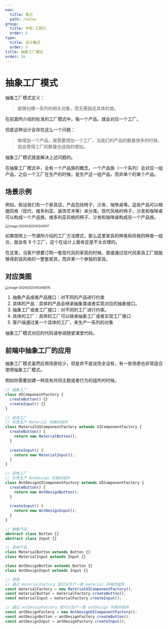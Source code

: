 ```yaml
---
nav:
  title: 笔记
  path: /notes
group:
  title: 中枢-工程化
  order: 2
type:
  title: 设计模式
  order: 5
title: 抽象工厂模式
order: 16
---
```


# 抽象工厂模式

抽象工厂模式定义：

> 能够创建一系列的相关对象，而无需指定具体的类。

在前面所介绍的标准的工厂模式中，每一个产品，就会对应一个工厂。

但是这种设计会存在这么一个问题：

> 每增加一个产品，就需要增加一个工厂，当我们的产品的数量很多的时候，就会使得工厂的数量也成倍的增加。

抽象工厂模式就是解决上述问题的。

在抽象工厂模式中，会有一个产品族的概念，一个产品族（一个系列）会对应一组产品，之后一个工厂在生产的时候，是生产这一组产品，而非单个的某个产品。



## 场景示例

例如，假设我们有一个家具店，产品包括椅子、沙发、咖啡桌等。这些产品可以根据风格（现代、维多利亚、装饰艺术等）来分类。现代风格的椅子、沙发和咖啡桌可以构成一个产品族，维多利亚风格的椅子、沙发和咖啡桌构成另一个产品族。

<img src="https://xiejie-typora.oss-cn-chengdu.aliyuncs.com/2024-03-25-061344.png" alt="image-20240325141343917" style="zoom:70%;" />

如果按照上一节课所介绍的工厂方法模式，那么这里家具的种类和风格的种类一组合，就会有 9 个工厂，这个在设计上面肯定是不太合理的。

在这里，当客户想要订购一套现代风的家具的时候，直接通过现代风家具工厂就能够得到该风格的一整套家具，而非某一个单独的家具。



## 对应类图

<img src="https://xiejie-typora.oss-cn-chengdu.aliyuncs.com/2024-03-25-060347.png" alt="image-20240325140346976" style="zoom:70%;" />

1. 抽象产品或者产品接口：对不同的产品进行约束
2. 具体的产品：具体的产品会继承抽象类或者实现对应的抽象接口。
3. 抽象工厂或者工厂接口：对不同的工厂进行约束。
4. 具体的工厂：具体的工厂可以继承抽象工厂或者实现工厂接口
5. 客户端通过某一个具体的工厂，来生产一系列的对象



抽象工厂模式对应的代码请参阅随堂课堂代码。



## 前端中抽象工厂的应用

抽象工厂模式虽然应用场景较少，但是并不是说完全没有，有一些场景也非常适合使用抽象工厂模式。

例如你需要创建一种具有共同主题或者行为的组件的时候。

```ts
// 抽象工厂
class UIComponentFactory {
  createButton() {}
  createInput() {}
}

// 具体工厂
// 负责生产 Material 风格的组件
class MaterialUIComponentFactory extends UIComponentFactory {
  createButton() {
    return new MaterialButton();
  }
  
  createInput() {
    return new MaterialInput();
  }
}

// 具体工厂
// 负责生产 AntDesign 风格的组件
class AntDesignUIComponentFactory extends UIComponentFactory {
  createButton() {
    return new AntDesignButton();
  }
  
  createInput() {
    return new AntDesignInput();
  }
}

// 抽象产品
abstract class Button {}
abstract class Input {}

// 具体产品
class MaterialButton extends Button {}
class MaterialInput extends Input {}

class AntDesignButton extends Button {}
class AntDesignInput extends Input {}

// 使用
// 通过 materialFactory 就可以生产一套 material 风格的组件
const materialFactory = new MaterialUIComponentFactory();
const materialButton = materialFactory.createButton();
const materialInput = materialFactory.createInput();

// 通过 antDesignFactory 就可以生产一套 antDesign 风格的组件
const antDesignFactory = new AntDesignUIComponentFactory();
const antDesignButton = antDesignFactory.createButton();
const antDesignInput = antDesignFactory.createInput();
```




